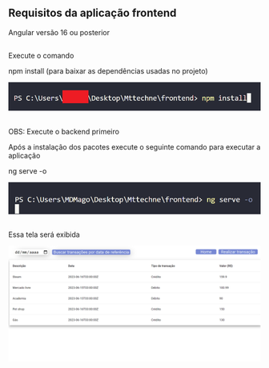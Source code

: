 ## Requisitos da aplicação frontend
  Angular versão 16 ou posterior

##
  Execute o comando

  npm install (para baixar as dependências usadas no projeto)

![images.png](../.attachments/vscode%20front.png)


##
  OBS: Execute o backend primeiro

  Após a instalação dos pacotes execute o seguinte comando para executar a aplicação

  ng serve -o

![images.png](../.attachments/vscode%20front%202.png)

## 
  Essa tela será exibida

![images.png](../.attachments/front.png)


